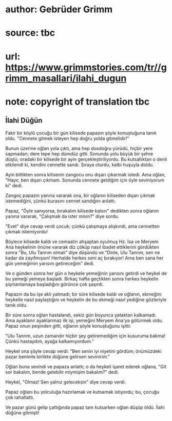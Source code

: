 # author: Gebrüder Grimm
# source: tbc
# url: https://www.grimmstories.com/tr//grimm_masallari/ilahi_dugun
# note: copyright of translation tbc

## İlahi Düğün 

Fakir bir köylü çocuğu bir gün kilisede papazın şöyle konuştuğuna tanık
oldu. "Cennete gitmek isteyen hep doğru yolda gitmelidir!"

Bunun üzerine oğlan yola çıktı, ama hep dosdoğru yürüdü, hiçbir yere
sapmadan; dere tepe hep dümdüz gitti. Sonunda yolu büyük bir şehre
düştü; oradaki bir kilisede bir ayin gerçekleştiriliyordu. Bu
kutsallıktan o denli etkilendi ki, kendini cennette sandı. Sıraya
oturdu, kalbi huşuyla doldu.

Ayin bittikten sonra kilisenin zangocu onu dışarı çıkarmak istedi. Ama
oğlan, "Hayır, ben dışarı çıkmam. Sonunda cennete geldiğim için öyle
seviniyorum ki" dedi.

Zangoç papazın yanına vararak ona, bir oğlanın kiliseden dışarı çıkmak
istemediğini, çünkü burasını cennet sandığını anlattı.

Papaz, "Öyle sanıyorsa, bırakalım kilisede kalsın" dedikten sonra
oğlanın yanına vararak, "Çalışmak da ister misin?" diye sordu.

"Evet" diye cevap verdi çocuk; çünkü çalışmaya alışkındı, ama
cennetten çıkmak istemiyordu!

Böylece kilisede kaldı ve cemaatin ahşaptan oyulmuş Hz. İsa ve Meryem
Ana heykelinin önüne vararak diz çöküp nasıl ibadet ettiklerini
gördükten sonra "Bu, Ulu Tanrım olmalı" diye düşündü ve "Dinle, Ulu
Tanrım, sen ne kadar da zayıfmışsın! Herhalde herkes seni aç bırakıyor!
Ama ben sana her gün yemeğimin yarısını getireceğim" dedi.

Ve o günden sonra her gün o heykele yemeğinin yarısını getirdi ve heykel
de bu yemeği yemeye başladı. Birkaç hafta geçtikten sonra herkes
heykelin şişmanlamaya başladığını görünce çok şaşırdı.

Papazın da bu işe aklı yatmadı; bir süre kilisede kaldı ve oğlanın,
ekmeğini heykelle nasıl paylaştığını ve heykelin de bu ekmeği nasıl
yediğine gözleriyle tanık oldu.

Bir süre sonra oğlan hastalandı, sekiz gün boyunca yataktan kalkamadı.
Ama ayaklanır ayaklanmaz ilk işi, yemeğini Meryem Ana'ya götürmek oldu.
Papaz onun peşinden gitti, oğlanın şöyle konuştuğunu işitti:

"Ulu Tanrım, uzun zamandır hiçbir şey getiremediğim için kusuruma
bakma! Çünkü hastaydım, ayağa kalkamıyordum."

Heykel ona şöyle cevap verdi: "Ben senin iyi niyetini gördüm;
önümüzdeki pazar benimle birlikte düğüne gelirsen sevinirim."

Oğlan buna sevindi ve papaza anlattı; o da heykeli işaret ederek oğlana,
"Git sor bakalım, bende gelebilir miymişim bakalım?" dedi.

Heykel, "Olmaz! Sen yalnız geleceksin" diye cevap verdi.

Papaz oğlanı bu yolculuğa hazırlamak ve kutsamak istiyordu; bu, çocuğu
çok rahatlattı.

Ve pazar günü gelip çattığında papaz tam kutsarken oğlan düşüp öldü.
İlahi düğüne gitmişti!
